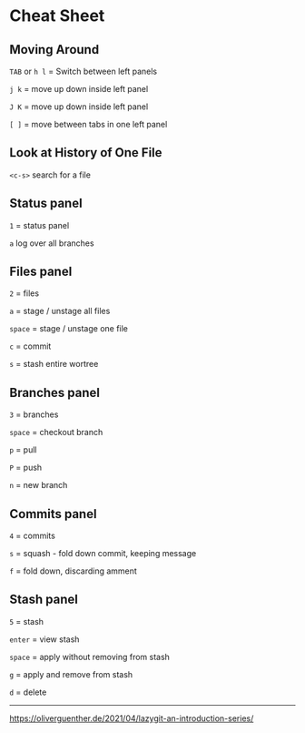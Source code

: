 # Cheat Sheet

## Moving Around

`TAB` or `h l` = Switch between left panels

`j k` = move up down inside left panel

`J K` = move up down inside left panel

`[ ]` = move between tabs in one left panel

## Look at History of One File

`<c-s>` search for a file

## Status panel

`1` = status panel

`a` log over all branches

## Files panel

`2` = files

`a` = stage / unstage all files

`space` = stage / unstage one file

`c` = commit

`s` = stash entire wortree

## Branches panel

`3` = branches

`space` = checkout branch

`p` = pull

`P` = push

`n` = new branch

## Commits panel

`4` = commits

`s` = squash - fold down commit, keeping message

`f` = fold down, discarding amment

## Stash panel

`5` = stash

`enter` = view stash

`space` = apply without removing from stash

`g` = apply and remove from stash

`d` = delete


---

https://oliverguenther.de/2021/04/lazygit-an-introduction-series/

